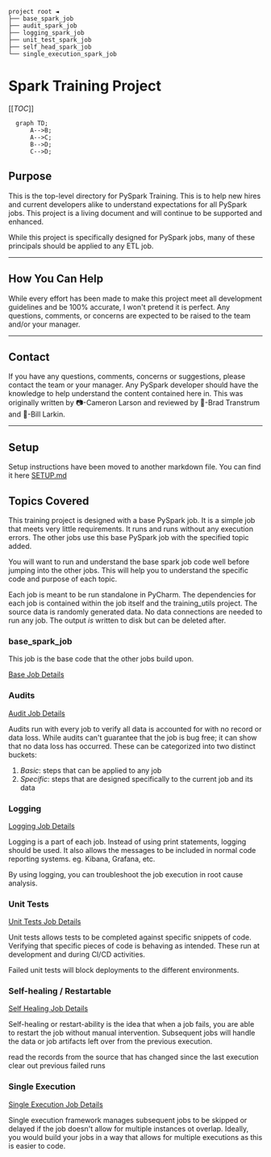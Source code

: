 `project root ◄`<br>
`├── base_spark_job`<br>
`├── audit_spark_job`<br>
`├── logging_spark_job`<br>
`├── unit_test_spark_job`<br>
`├── self_head_spark_job`<br>
`└── single_execution_spark_job`<br>

# Spark Training Project

[[_TOC_]]

```mermaid
  graph TD;
      A-->B;
      A-->C;
      B-->D;
      C-->D;
```

## Purpose

This is the top-level directory for PySpark Training. This is to help new hires and current developers alike to
understand expectations for all PySpark jobs. This project is a living document and will continue to be supported
and enhanced.

While this project is specifically designed for PySpark jobs, many of these principals should be applied to any ETL job.

---

## How You Can Help

While every effort has been made to make this project meet all development guidelines and be 100% accurate, I won't
pretend it is perfect. Any questions, comments, or concerns are expected to be raised to the team and/or your manager.

---

## Contact

If you have any questions, comments, concerns or suggestions, please contact the team or your manager. Any PySpark
developer should have the knowledge to help understand the content contained here in. This was originally written
by 📷-Cameron Larson and reviewed by 🍞-Brad Transtrum and 🧢-Bill Larkin.

---

## Setup
Setup instructions have been moved to another markdown file. You can find it here [SETUP.md](./SETUP.md)

## Topics Covered

This training project is designed with a base PySpark job. It is a simple job that meets very little requirements. It
runs and runs without any execution errors. The other jobs use this base PySpark job with the specified topic added.

You will want to run and understand the base spark job code well before jumping into the other jobs. This will help
you to understand the specific code and purpose of each topic.

Each job is meant to be run standalone in PyCharm. The dependencies for each job is contained within the job
itself and the training_utils project. The source data is randomly generated data. No data connections are needed to run
any job. The output _is_ written to disk but can be deleted after.

### base_spark_job

This job is the base code that the other jobs build upon.

[Base Job Details](base_spark_job/README.md)

### Audits

[Audit Job Details](audit_spark_job/README.md)

Audits run with every job to verify all data is accounted for with no record or data loss. While audits can't guarantee
that the job is bug free; it can show that no data loss has occurred. These can be categorized into two
distinct buckets:

1. _Basic_: steps that can be applied to any job
2. _Specific_: steps that are designed specifically to the current job and its data

### Logging

[Logging Job Details](logging_spark_job/README.md)

Logging is a part of each job. Instead of using print statements, logging should be used. It also allows the messages
to be included in normal code reporting systems. eg. Kibana, Grafana, etc.

By using logging, you can troubleshoot the job execution in root cause analysis.

### Unit Tests

[Unit Tests Job Details](unit_test_spark_job/README.md)

Unit tests allows tests to be completed against specific snippets of code. Verifying that specific pieces of code
is behaving as intended. These run at development and during CI/CD activities.

Failed unit tests will block deployments to the different environments.

### Self-healing / Restartable

[Self Healing Job Details](self_heal_spark_job/README.md)

Self-healing or restart-ability is the idea that when a job fails, you are able to restart the job without manual
intervention. Subsequent jobs will handle the data or job artifacts left over from the previous execution.

read the records from the source that has changed since the last execution
clear out previous failed runs

### Single Execution

[Single Execution Job Details](single_execution_spark_job/README.md)

Single execution framework manages subsequent jobs to be skipped or delayed if the job doesn't allow for multiple
instances ot overlap. Ideally, you would build your jobs in a way that allows for multiple executions as this is easier
to code.